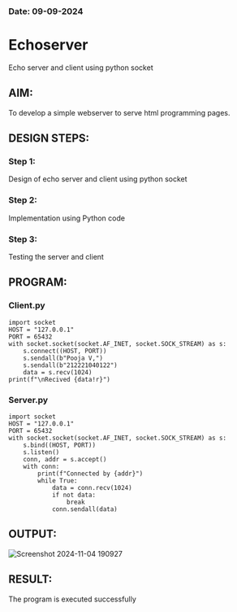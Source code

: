 ### Date: 09-09-2024
# Echoserver
Echo server and client using python socket


## AIM:

To develop a simple webserver to serve html programming pages.

## DESIGN STEPS:

### Step 1:

Design of echo server and client using python socket

### Step 2:

Implementation using Python code

### Step 3:

Testing the server and client 

## PROGRAM:
### Client.py
```
import socket
HOST = "127.0.0.1"
PORT = 65432
with socket.socket(socket.AF_INET, socket.SOCK_STREAM) as s:
    s.connect((HOST, PORT)) 
    s.sendall(b"Pooja V,")
    s.sendall(b"212221040122")
    data = s.recv(1024)
print(f"\nRecived {data!r}")
```
### Server.py
```
import socket
HOST = "127.0.0.1" 
PORT = 65432
with socket.socket(socket.AF_INET, socket.SOCK_STREAM) as s:
    s.bind((HOST, PORT))
    s.listen()
    conn, addr = s.accept()
    with conn:
        print(f"Connected by {addr}")
        while True:
            data = conn.recv(1024)
            if not data:
                break
            conn.sendall(data)
```
## OUTPUT:
![Screenshot 2024-11-04 190927](https://github.com/user-attachments/assets/f8f6724d-9606-48be-aeb1-502f9fb053e1)

## RESULT:
The program is executed successfully
